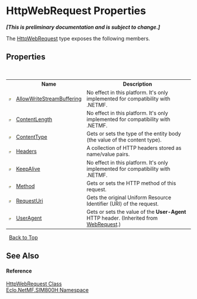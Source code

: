 # HttpWebRequest Properties
 _**\[This is preliminary documentation and is subject to change.\]**_

The <a href="T_Eclo_NetMF_SIM800H_HttpWebRequest">HttpWebRequest</a> type exposes the following members.


## Properties
&nbsp;<table><tr><th></th><th>Name</th><th>Description</th></tr><tr><td>![Public property](media/pubproperty.gif "Public property")</td><td><a href="P_Eclo_NetMF_SIM800H_HttpWebRequest_AllowWriteStreamBuffering">AllowWriteStreamBuffering</a></td><td>
No effect in this platform. It's only implemented for compatibility with .NETMF.</td></tr><tr><td>![Public property](media/pubproperty.gif "Public property")</td><td><a href="P_Eclo_NetMF_SIM800H_HttpWebRequest_ContentLength">ContentLength</a></td><td>
No effect in this platform. It's only implemented for compatibility with .NETMF.</td></tr><tr><td>![Public property](media/pubproperty.gif "Public property")</td><td><a href="P_Eclo_NetMF_SIM800H_HttpWebRequest_ContentType">ContentType</a></td><td>
Gets or sets the type of the entity body (the value of the content type).</td></tr><tr><td>![Public property](media/pubproperty.gif "Public property")</td><td><a href="P_Eclo_NetMF_SIM800H_HttpWebRequest_Headers">Headers</a></td><td>
A collection of HTTP headers stored as name/value pairs.</td></tr><tr><td>![Public property](media/pubproperty.gif "Public property")</td><td><a href="P_Eclo_NetMF_SIM800H_HttpWebRequest_KeepAlive">KeepAlive</a></td><td>
No effect in this platform. It's only implemented for compatibility with .NETMF.</td></tr><tr><td>![Public property](media/pubproperty.gif "Public property")</td><td><a href="P_Eclo_NetMF_SIM800H_HttpWebRequest_Method">Method</a></td><td>
Gets or sets the HTTP method of this request.</td></tr><tr><td>![Public property](media/pubproperty.gif "Public property")</td><td><a href="P_Eclo_NetMF_SIM800H_HttpWebRequest_RequestUri">RequestUri</a></td><td>
Gets the original Uniform Resource Identifier (URI) of the request.</td></tr><tr><td>![Public property](media/pubproperty.gif "Public property")</td><td><a href="P_Eclo_NetMF_SIM800H_WebRequest_UserAgent">UserAgent</a></td><td>
Gets or sets the value of the <b>User-Agent</b> HTTP header.
 (Inherited from <a href="T_Eclo_NetMF_SIM800H_WebRequest">WebRequest</a>.)</td></tr></table>&nbsp;
<a href="#httpwebrequest-properties">Back to Top</a>

## See Also


#### Reference
<a href="T_Eclo_NetMF_SIM800H_HttpWebRequest">HttpWebRequest Class</a><br /><a href="N_Eclo_NetMF_SIM800H">Eclo.NetMF.SIM800H Namespace</a><br />